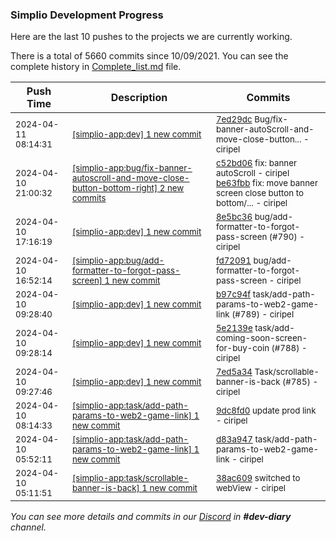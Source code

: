 
### Simplio Development Progress

Here are the last 10 pushes to the projects we are currently working.

There is a total of 5660 commits since 10/09/2021. You can see the complete history in
 [Complete_list.md](Complete_list.md) file.

| Push Time | Description | Commits |
| --- | --- | --- |
| <sub>2024-04-11 08:14:31</sub> | <sub>[[simplio-app:dev] 1 new commit](https://github.com/SimplioOfficial/simplio-app/commit/7ed29dc5b706e69454d4f17e115d24b5187904ce)</sub> | <sub>[7ed29dc](https://github.com/SimplioOfficial/simplio-app/commit/7ed29dc5b706e69454d4f17e115d24b5187904ce) Bug/fix-banner-autoScroll-and-move-close-button... - ciripel</sub> |
| <sub>2024-04-10 21:00:32</sub> | <sub>[[simplio-app:bug/fix-banner-autoscroll-and-move-close-button-bottom-right] 2 new commits](https://github.com/SimplioOfficial/simplio-app/compare/c52bd06d4ad6^...be63fbbbda16)</sub> | <sub>[c52bd06](https://github.com/SimplioOfficial/simplio-app/commit/c52bd06d4ad6ecf36b4901f47e0b5b9c30ba150c) fix: banner autoScroll - ciripel<br>[be63fbb](https://github.com/SimplioOfficial/simplio-app/commit/be63fbbbda160b9d1b08e879fe09ee5472925812) fix: move banner screen close button to bottom/... - ciripel</sub> |
| <sub>2024-04-10 17:16:19</sub> | <sub>[[simplio-app:dev] 1 new commit](https://github.com/SimplioOfficial/simplio-app/commit/8e5bc3609c1b7fcc708c1cf5fe1a7c8b2eff32a4)</sub> | <sub>[8e5bc36](https://github.com/SimplioOfficial/simplio-app/commit/8e5bc3609c1b7fcc708c1cf5fe1a7c8b2eff32a4) bug/add-formatter-to-forgot-pass-screen (#790) - ciripel</sub> |
| <sub>2024-04-10 16:52:14</sub> | <sub>[[simplio-app:bug/add-formatter-to-forgot-pass-screen] 1 new commit](https://github.com/SimplioOfficial/simplio-app/commit/fd72091a78fc389d5ec8e3d2eed749c10a710f85)</sub> | <sub>[fd72091](https://github.com/SimplioOfficial/simplio-app/commit/fd72091a78fc389d5ec8e3d2eed749c10a710f85) bug/add-formatter-to-forgot-pass-screen - ciripel</sub> |
| <sub>2024-04-10 09:28:40</sub> | <sub>[[simplio-app:dev] 1 new commit](https://github.com/SimplioOfficial/simplio-app/commit/b97c94fb885dd1ac21ac1ef84598b720e33e14dd)</sub> | <sub>[b97c94f](https://github.com/SimplioOfficial/simplio-app/commit/b97c94fb885dd1ac21ac1ef84598b720e33e14dd) task/add-path-params-to-web2-game-link (#789) - ciripel</sub> |
| <sub>2024-04-10 09:28:14</sub> | <sub>[[simplio-app:dev] 1 new commit](https://github.com/SimplioOfficial/simplio-app/commit/5e2139e3ebe905f276cb2649a292c9b5c941e28b)</sub> | <sub>[5e2139e](https://github.com/SimplioOfficial/simplio-app/commit/5e2139e3ebe905f276cb2649a292c9b5c941e28b) task/add-coming-soon-screen-for-buy-coin (#788) - ciripel</sub> |
| <sub>2024-04-10 09:27:46</sub> | <sub>[[simplio-app:dev] 1 new commit](https://github.com/SimplioOfficial/simplio-app/commit/7ed5a347ac82b1693c0bfe6a56cd27c86c32cfcf)</sub> | <sub>[7ed5a34](https://github.com/SimplioOfficial/simplio-app/commit/7ed5a347ac82b1693c0bfe6a56cd27c86c32cfcf) Task/scrollable-banner-is-back (#785) - ciripel</sub> |
| <sub>2024-04-10 08:14:33</sub> | <sub>[[simplio-app:task/add-path-params-to-web2-game-link] 1 new commit](https://github.com/SimplioOfficial/simplio-app/commit/9dc8fd00e8be38b3a1f638065068517bf54999c0)</sub> | <sub>[9dc8fd0](https://github.com/SimplioOfficial/simplio-app/commit/9dc8fd00e8be38b3a1f638065068517bf54999c0) update prod link - ciripel</sub> |
| <sub>2024-04-10 05:52:11</sub> | <sub>[[simplio-app:task/add-path-params-to-web2-game-link] 1 new commit](https://github.com/SimplioOfficial/simplio-app/commit/d83a9472342a6c7ab7270b99604112eed87b2b93)</sub> | <sub>[d83a947](https://github.com/SimplioOfficial/simplio-app/commit/d83a9472342a6c7ab7270b99604112eed87b2b93) task/add-path-params-to-web2-game-link - ciripel</sub> |
| <sub>2024-04-10 05:11:51</sub> | <sub>[[simplio-app:task/scrollable-banner-is-back] 1 new commit](https://github.com/SimplioOfficial/simplio-app/commit/38ac6097199776cbddb2d0211816a9bc29def8d1)</sub> | <sub>[38ac609](https://github.com/SimplioOfficial/simplio-app/commit/38ac6097199776cbddb2d0211816a9bc29def8d1) switched to webView - ciripel</sub> |

_You can see more details and commits in our [Discord](https://discord.gg/aKhjuwZmdP) in **#dev-diary** channel._
